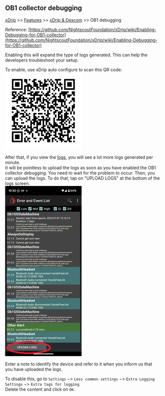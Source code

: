 ## OB1 collector debugging
[xDrip](../../README.md) >> [Features](../Features_page.md) >> [xDrip & Dexcom](../Dexcom_page.md) >> OB1 debugging  
  
Reference: [https://github.com/NightscoutFoundation/xDrip/wiki/Enabling-Debugging-for-OB1-collector](https://github.com/NightscoutFoundation/xDrip/wiki/Enabling-Debugging-for-OB1-collector)  
  
Enabling this will expand the type of logs generated.  This can help the developers troubleshoot your setup.  
  
To enable, use xDrip auto configure to scan this QR code:  
![](./images/OB1Debug.png)  
  
After that, if you view the [logs](../Logs.md), you will see a lot more logs generated per minute.  
It will be pointless to upload the logs as soon as you have enabled the OB1 collector debugging.  You need to wait for the problem to occur.  Then, you can upload the logs.  To do that, tap on "UPLOAD LOGS" at the bottom of the logs screen.  
![](./images/UploadLogs.png)  

Enter a note to identify the device and refer to it when you inform us that you have uploaded the logs.  
  
To disable this, go to `Settings` &#8722;> `Less common settings` &#8722;> `Extra Logging Settings` &#8722;> `Extra tags for logging`.  
Delete the content and click on `OK`.  
  
  
